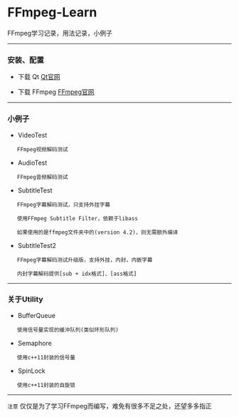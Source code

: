 ﻿# FFmpeg-Learn

FFmpeg学习记录，用法记录，小例子

------
### 安装、配置 

 - 下载 Qt [Qt官网](https://www.qt.io/)

 - 下载 FFmpeg [FFmpeg官网](https://www.ffmpeg.org/)

------
### 小例子

 - VideoTest

```
   FFmpeg视频解码测试
```
 - AudioTest

```
   FFmpeg音频解码测试
```
 - SubtitleTest

```
   FFmpeg字幕解码测试，只支持外挂字幕

   使用FFmpeg Subtitle Filter，依赖于libass

   如果使用的是ffmpeg文件夹中的(version 4.2)，则无需额外编译
```
 - SubtitleTest2

```
   FFmpeg字幕解码测试升级版，支持外挂，内封，内嵌字幕
    
   内封字幕解码提供[sub + idx格式]、[ass格式]
```
------
### 关于Utility

 - BufferQueue

```
   使用信号量实现的缓沖队列(类似环形队列)
```
 - Semaphore

```
   使用c++11封装的信号量
```
 - SpinLock

```
   使用c++11封装的自旋锁
```
------

`注意` 仅仅是为了学习FFmpeg而编写，难免有很多不足之处，还望多多指正